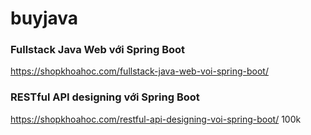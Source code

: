 # buyjava
### Fullstack Java Web với Spring Boot
https://shopkhoahoc.com/fullstack-java-web-voi-spring-boot/
### RESTful API designing với Spring Boot 
https://shopkhoahoc.com/restful-api-designing-voi-spring-boot/ 
100k
